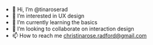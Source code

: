 - 👋 Hi, I’m @tinaroserad
- 👀 I’m interested in UX design
- 🌱 I’m currently learning the basics
- 💞️ I’m looking to collaborate on interaction design
- 📫 How to reach me christinarose.radford@gmail.com

<!---
tinaroserad/tinaroserad is a ✨ special ✨ repository because its `README.md` (this file) appears on your GitHub profile.
You can click the Preview link to take a look at your changes.
--->
